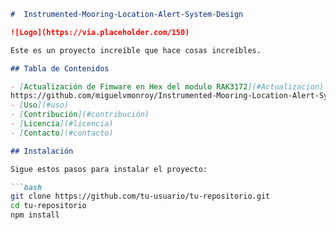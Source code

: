 
```markdown
#  Instrumented-Mooring-Location-Alert-System-Design

![Logo](https://via.placeholder.com/150)

Este es un proyecto increíble que hace cosas increíbles.

## Tabla de Contenidos

- [Actualización de Fimware en Hex del modulo RAK3172](#Actualizacion)
https://github.com/miguelvmonroy/Instrumented-Mooring-Location-Alert-SystemDesign/wiki/Actualizaci%C3%B3n-de-Fimware-en-Hex-del-modulo-RAK3172
- [Uso](#uso)
- [Contribución](#contribución)
- [Licencia](#licencia)
- [Contacto](#contacto)

## Instalación

Sigue estos pasos para instalar el proyecto:

```bash
git clone https://github.com/tu-usuario/tu-repositorio.git
cd tu-repositorio
npm install
